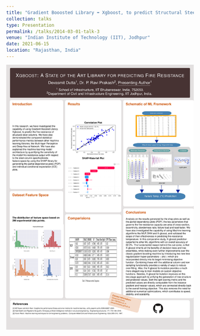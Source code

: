 ```yaml
---
title: "Gradient Booosted Library ➡️ Xgboost, to predict Structural Steel-columns 🏛️ Fire-Resistance 🔥"
collection: talks
type: Presentation
permalink: /talks/2014-03-01-talk-3
venue: "Indian Institute of Technology (IIT), Jodhpur"
date: 2021-06-15
location: "Rajasthan, India"
---
```

<img src="https://github.com/DevasmitDutta/DevasmitDutta.github.io/blob/master/images/IITJ_Research_Intern_poster.jpg" width = "1000" title="dynamic deformation">

